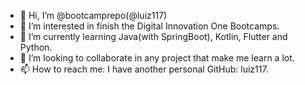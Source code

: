 - 👋 Hi, I’m @bootcamprepo(@luiz117)
- 👀 I’m interested in finish the Digital Innovation One Bootcamps.
- 🌱 I’m currently learning Java(with SpringBoot), Kotlin, Flutter and Python.
- 💞️ I’m looking to collaborate in any project that make me learn a lot.
- 📫 How to reach me: I have another personal GitHub: luiz117.


<!---
bootcamprepo/bootcamprepo is a ✨ special ✨ repository because its `README.md` (this file) appears on your GitHub profile.
You can click the Preview link to take a look at your changes.
--->
